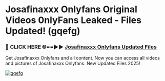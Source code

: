 # Josafinaxxx Onlyfans Original Videos 0nlyFans Leaked - Files Updated! (gqefg)

<h3>🔴 CLICK HERE 🌐==►► <a href="https://tinyurl.com/ehrbuxhb" rel="nofollow">Josafinaxxx Onlyfans Updated Files</a></h3>

Get Josafinaxxx Onlyfans and all content. Now you can access all videos and pictures of Josafinaxxx Onlyfans. New Updated Files 2025!

[![gqefg](https://i.imgur.com/lVYEuWS.gif)](https://tinyurl.com/ehrbuxhb)
